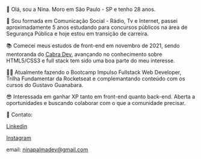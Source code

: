 :raising_hand: Olá, sou a Nina. Moro em São Paulo - SP e tenho 28 anos. 

📝 Sou formada em Comunicação Social - Rádio, Tv e Internet, passei aproximadamente 5 anos estudando para concursos públicos na área de Segurança Pública e hoje estou em transição de carreira.

📚 Comecei meus estudos de front-end em novembro de 2021, sendo mentoranda do [Cabra Dev](https://twitter.com/cabra_dev), avançando no conhecimento sobre HTML5/CSS3 e full stack tem sido uma boa parte do meu interesse. 

👩‍💻 Atualmente fazendo o Bootcamp Impulso Fullstack Web Developer, Trilha Fundamentar da Rocketseat e complemantando conteúdo com os cursos do Gustavo Guanabara.

😎 Interessada em ganhar XP tanto em front-end quanto back-end. Aberta a oportunidades e buscando colaborar com o que a comunidade precisar.

📧 Contato: 

[Linkedin](https://br.linkedin.com/in/ninapalmadev)

[Instagram](https://www.instagram.com/palmaninao/)

email: ninapalmadev@gmail.com

